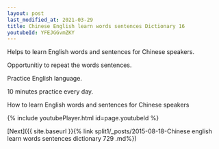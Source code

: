 ```yaml
---
layout: post
last_modified_at: 2021-03-29
title: Chinese English learn words sentences Dictionary 16 
youtubeId: YFEJGGvmZKY
---
```

 
 
Helps to learn English words and sentences for Chinese speakers.

Opportunitiy to repeat the words sentences. 

Practice English language. 
 
10 minutes practice every day. 
 
How to learn English words and sentences for Chinese speakers 
 
{% include youtubePlayer.html id=page.youtubeId %}
 
 
[Next]({{ site.baseurl }}{% link  split1/_posts/2015-08-18-Chinese english learn words sentences dictionary 729 .md%})
 
